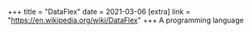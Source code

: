 +++
title = "DataFlex"
date = 2021-03-06
[extra]
link = "https://en.wikipedia.org/wiki/DataFlex"
+++
A programming language


